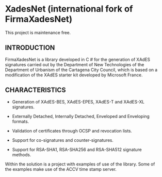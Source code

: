 XadesNet (international fork of FirmaXadesNet)
=============

This project is maintenance free.

INTRODUCTION
-------------
FirmaXadesNet is a library developed in C # for the generation of XAdES signatures carried out by the Department of New Technologies of the Department of Urbanism of the Cartagena City Council, which is based on a modification of the XAdES starter kit developed by Microsoft France.


CHARACTERISTICS
---------------

- Generation of XAdES-BES, XAdES-EPES, XAdES-T and XAdES-XL signatures.

- Externally Detached, Internally Detached, Enveloped and Enveloping formats.

- Validation of certificates through OCSP and revocation lists.

- Support for co-signatures and counter-signatures.

- Support for RSA-SHA1, RSA-SHA256 and RSA-SHA512 signature methods.

Within the solution is a project with examples of use of the library. Some of the examples make use of the ACCV time stamp server.